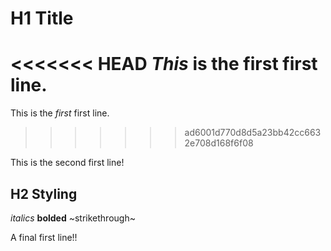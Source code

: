 # H1 Title
<<<<<<< HEAD
*This* is the first first line.
=======
This is the *first* first line.
>>>>>>> ad6001d770d8d5a23bb42cc6632e708d168f6f08

This is the second first line!

## H2 Styling
*italics* **bolded** ~strikethrough~

A final first line!!
